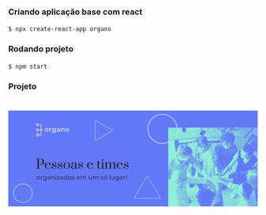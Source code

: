 ### Criando aplicação base com react
```
$ npx create-react-app organo
```
### Rodando projeto
```
$ npm start
```
### Projeto
<h1 align="center">
  <a href="https://alura-react-app-organo.vercel.app/">
  <img src="./public//imagens/banner.png" alt="O banner principal da página do Organo"/> 
</h1>